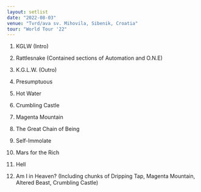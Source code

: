 ```yaml
---
layout: setlist
date: "2022-08-03"
venue: "Tvrd/ava sv. Mihovila, Sibenik, Croatia"
tour: "World Tour '22"
---
```



 1. KGLW
    (Intro)

 2. Rattlesnake
    (Contained sections of Automation and O.N.E)

 3. K.G.L.W.
    (Outro)

 4. Presumptuous

 5. Hot Water

 6. Crumbling Castle

 7. Magenta Mountain

 8. The Great Chain of Being

 9. Self-Immolate

10. Mars for the Rich

11. Hell

12. Am I in Heaven?
    (Including chunks of Dripping Tap, Magenta Mountain, Altered Beast,
    Crumbling Castle)
